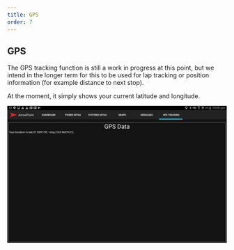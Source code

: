 ```yaml
---
title: GPS
order: 7
---
```


## GPS
The GPS tracking function is still a work in progress at this point, but we intend in the longer term for this to be used for lap tracking or position information (for example distance to next stop).

At the moment, it simply shows your current latitude and longitude.

![Example of the Arrowpoint Android GPS system](images/android_gps.png)
